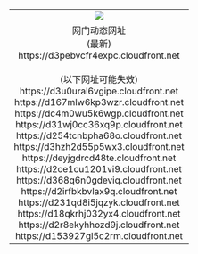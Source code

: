 ﻿<table>
  <tr></tr>
  <tr><td colspan=2 align=center><img src="https://d3pebvcfr4expc.cloudfront.net/Up/oGate.jpg" /></td></tr>
  <tr><td colspan=2 align=center>网门动态网址<br/>(最新)
<br>https://d3pebvcfr4expc.cloudfront.net
<br/><br/>(以下网址可能失效)
<br>https://d3u0ural6vgipe.cloudfront.net
<br>https://d167mlw6kp3wzr.cloudfront.net
<br>https://dc4m0wu5k6wgp.cloudfront.net
<br>https://d31wj0cc36xq9p.cloudfront.net
<br>https://d254tcnbpha68o.cloudfront.net
<br>https://d3hzh2d55p5wx3.cloudfront.net
<br>https://deyjgdrcd48te.cloudfront.net
<br>https://d2ce1cu1201vi9.cloudfront.net
<br>https://d368q6n0gdeviq.cloudfront.net
<br>https://d2irfbkbvlax9q.cloudfront.net
<br>https://d231qd8i5jqzyk.cloudfront.net
<br>https://d18qkrhj032yx4.cloudfront.net
<br>https://d2r8ekyhhozd9j.cloudfront.net
<br>https://d153927gl5c2rm.cloudfront.net
    </td>
  </tr>
</table>

